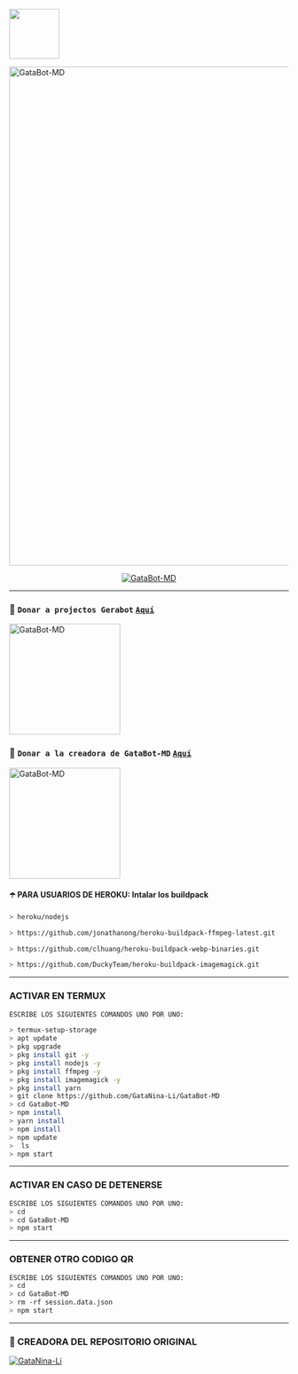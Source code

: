 <p align="centro">
  <a href="https://github.com/totalalfredo2"><img src="http://readme-typing-svg.herokuapp.com?size=35&duration=5006&color=F72234&center=falso&vCenter=falso&lines=GeraBotV1" height="90px"
</p>

<p align="centro">
<img src="https://imgur.com/JCs0yYJ.jpg" alt="GataBot-MD" width="900"/>
</p>



<p align="center">
<a href="#"><img title="GataBot-MD" src="https://img.shields.io/badge/SI TE AGRADA EL REPOSITORIO APOYAME CON UNA 🌟 ¡GRACIAS! -red?colorA=%255ff0000&colorB=%23017e40&style=for-the-badge"></a> 
</p>  

-----
### 💖 ```Donar a projectos Gerabot``` [`Aquí`](https://paypal.me/totalalfredo)
<p align="left">
<a href="https://github.com/totalalfredo2"><img src="https://imgur.com/JCs0yYJ.jpg" alt="GataBot-MD" width="200"/></a>
</p>

### 💖 ```Donar a la creadora de GataBot-MD``` [`Aquí`](https://paypal.me/OficialGD)
<p align="left">
<a href="https://github.com/GataNina-Li"><img src="https://i.imgur.com/WwxBm8o.jpg" alt="GataBot-MD" width="200"/></a>
</p>

#### ☂️ PARA USUARIOS DE HEROKU: Intalar los buildpack

```bash
> heroku/nodejs
```
```bash
> https://github.com/jonathanong/heroku-buildpack-ffmpeg-latest.git
```
```bash
> https://github.com/clhuang/heroku-buildpack-webp-binaries.git
```
```bash
> https://github.com/DuckyTeam/heroku-buildpack-imagemagick.git
```
-----

### ACTIVAR EN TERMUX  
```bash
ESCRIBE LOS SIGUIENTES COMANDOS UNO POR UNO:

> termux-setup-storage
> apt update 
> pkg upgrade 
> pkg install git -y
> pkg install nodejs -y
> pkg install ffmpeg -y
> pkg install imagemagick -y
> pkg install yarn
> git clone https://github.com/GataNina-Li/GataBot-MD
> cd GataBot-MD
> npm install
> yarn install 
> npm install
> npm update
>  ls
> npm start
```
---
### ACTIVAR EN CASO DE DETENERSE 
```bash
ESCRIBE LOS SIGUIENTES COMANDOS UNO POR UNO:
> cd 
> cd GataBot-MD
> npm start
```
----

### OBTENER OTRO CODIGO QR 
```bash
ESCRIBE LOS SIGUIENTES COMANDOS UNO POR UNO:
> cd 
> cd GataBot-MD
> rm -rf session.data.json
> npm start
```
---
  


### 🌟 CREADORA DEL REPOSITORIO ORIGINAL
 
[![GataNina-Li](https://github.com/GataNina-Li.png?size=100)](https://github.com/GataNina-Li) 
 
